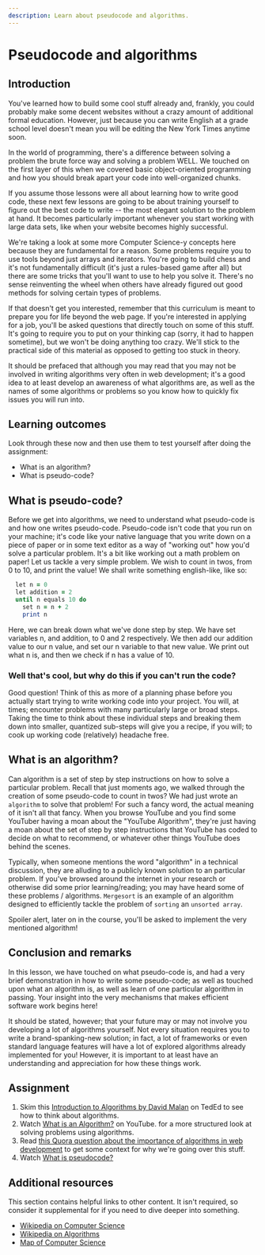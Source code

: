 ```yaml
---
description: Learn about pseudocode and algorithms.
---
```


# Pseudocode and algorithms

## Introduction

You've learned how to build some cool stuff already and, frankly, you could probably make some decent websites without a crazy amount of additional formal education. However, just because you can write English at a grade school level doesn't mean you will be editing the New York Times anytime soon.

In the world of programming, there's a difference between solving a problem the brute force way and solving a problem WELL. We touched on the first layer of this when we covered basic object-oriented programming and how you should break apart your code into well-organized chunks.

If you assume those lessons were all about learning how to write good code, these next few lessons are going to be about training yourself to figure out the best code to write -- the most elegant solution to the problem at hand. It becomes particularly important whenever you start working with large data sets, like when your website becomes highly successful.

We're taking a look at some more Computer Science-y concepts here because they are fundamental for a reason. Some problems require you to use tools beyond just arrays and iterators. You're going to build chess and it's not fundamentally difficult \(it's just a rules-based game after all\) but there are some tricks that you'll want to use to help you solve it. There's no sense reinventing the wheel when others have already figured out good methods for solving certain types of problems.

If that doesn't get you interested, remember that this curriculum is meant to prepare you for life beyond the web page. If you're interested in applying for a job, you'll be asked questions that directly touch on some of this stuff. It's going to require you to put on your thinking cap \(sorry, it had to happen sometime\), but we won't be doing anything too crazy. We'll stick to the practical side of this material as opposed to getting too stuck in theory.

It should be prefaced that although you may read that you may not be involved in writing algorithms very often in web development; it's a good idea to at least develop an awareness of what algorithms are, as well as the names of some algorithms or problems so you know how to quickly fix issues you will run into.

## Learning outcomes

Look through these now and then use them to test yourself after doing the assignment:

* What is an algorithm?
* What is pseudo-code?

## What is pseudo-code?

Before we get into algorithms, we need to understand what pseudo-code is and how one writes pseudo-code. Pseudo-code isn't code that you run on your machine; it's code like your native language that you write down on a piece of paper or in some text editor as a way of "working out" how you'd solve a particular problem. It's a bit like working out a math problem on paper! Let us tackle a very simple problem. We wish to count in twos, from 0 to 10, and print the value! We shall write something english-like, like so:

```ruby
  let n = 0
  let addition = 2
  until n equals 10 do
    set n = n + 2
    print n
```

Here, we can break down what we've done step by step. We have set variables n, and addition, to 0 and 2 respectively. We then add our addition value to our n value, and set our n variable to that new value. We print out what n is, and then we check if n has a value of 10.

### Well that's cool, but why do this if you can't run the code?

Good question! Think of this as more of a planning phase before you actually start trying to write working code into your project. You will, at times; encounter problems with many particularly large or broad steps. Taking the time to think about these individual steps and breaking them down into smaller, quantized sub-steps will give you a recipe, if you will; to cook up working code \(relatively\) headache free.

## What is an algorithm?

Can algorithm is a set of step by step instructions on how to solve a particular problem. Recall that just moments ago, we walked through the creation of some pseudo-code to count in twos? We had just wrote an `algorithm` to solve that problem! For such a fancy word, the actual meaning of it isn't all that fancy. When you browse YouTube and you find some YouTuber having a moan about the "YouTube Algorithm", they're just having a moan about the set of step by step instructions that YouTube has coded to decide on what to recommend, or whatever other things YouTube does behind the scenes.

Typically, when someone mentions the word "algorithm" in a technical discussion, they are alluding to a publicly known solution to an particular problem. If you've browsed around the internet in your research or otherwise did some prior learning/reading; you may have heard some of these problems / algorithms. `Mergesort` is an example of an algorithm designed to efficiently tackle the problem of `sorting` an `unsorted array`.

Spoiler alert, later on in the course, you'll be asked to implement the very mentioned algorithm!

## Conclusion and remarks

In this lesson, we have touched on what pseudo-code is, and had a very brief demonstration in how to write some pseudo-code; as well as touched upon what an algorithm is, as well as learn of one particular algorithm in passing. Your insight into the very mechanisms that makes efficient software work begins here!

It should be stated, however; that your future may or may not involve you developing a lot of algorithms yourself. Not every situation requires you to write a brand-spanking-new solution; in fact, a lot of frameworks or even standard language features will have a lot of explored algorithms already implemented for you! However, it is important to at least have an understanding and appreciation for how these things work.

## Assignment

1. Skim this [Introduction to Algorithms by David Malan](http://ed.ted.com/lessons/your-brain-can-solve-algorithms-david-j-malan) on TedEd to see how to think about algorithms.
2. Watch [What is an Algorithm?](https://youtu.be/e_WfC8HwVB8) on YouTube. for a more structured look at solving problems using algorithms.
3. Read [this Quora question about the importance of algorithms in web development](http://www.quora.com/Algorithms/What-is-the-importance-of-algorithms-in-web-development) to get some context for why we're going over this stuff.
4. Watch [What is pseudocode?](https://www.youtube.com/watch?v=Rg-fO7rDsds)

## Additional resources

This section contains helpful links to other content. It isn't required, so consider it supplemental for if you need to dive deeper into something.

* [Wikipedia on Computer Science](http://en.wikipedia.org/wiki/Computer_science)
* [Wikipedia on Algorithms](http://en.wikipedia.org/wiki/Algorithm)
* [Map of Computer Science](https://youtu.be/SzJ46YA_RaA)

